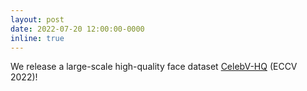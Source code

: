 ```yaml
---
layout: post
date: 2022-07-20 12:00:00-0000
inline: true
---
```


We release a large-scale high-quality face dataset <a href="https://celebv-hq.github.io/">CelebV-HQ</a> (ECCV 2022)!

